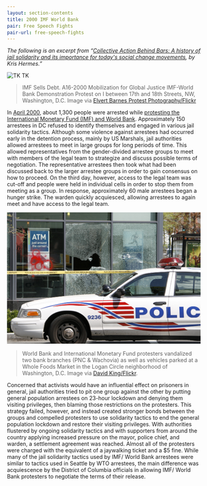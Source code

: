 ```yaml
---
layout: section-contents
title: 2000 IMF World Bank
pair: Free Speech Fights
pair-url: free-speech-fights
---
```



*The following is an excerpt from “*[*Collective Action Behind Bars: A history of jail solidarity and its importance for today's social change movements*](https://uppingtheanti.org/journal/article/18-collective-action-behind-bars)*, by Kris Hermes.”*   

![TK TK](imf-sells-debt.jpg)
> IMF Sells Debt. A16-2000 Mobilization for Global Justice IMF-World Bank Demonstration Protest on I between 17th and 18th Streets, NW, Washington, D.C. Image via [Elvert Barnes Protest Photography/Flickr](https://www.flickr.com/photos/perspective/22007512443/in/album-72157626481611308/)

In [April 2000](https://www.globalissues.org/article/23/imf--world-bank-protests-washington-dc), about 1,300 people were arrested while [protesting the International Monetary Fund (IMF) and World Bank](https://www.washingtonpost.com/archive/opinions/2001/09/10/why-we-protest/8a795e97-d694-4d60-b15c-bbff414e26e9/). Approximately 150 arrestees in DC refused to identify themselves and engaged in various jail solidarity tactics. Although some violence against arrestees had occurred early in the detention process, mainly by US Marshals, jail authorities allowed arrestees to meet in large groups for long periods of time. This allowed representatives from the gender-divided arrestee groups to meet with members of the legal team to strategize and discuss possible terms of negotiation. The representative arrestees then took what had been discussed back to the larger arrestee groups in order to gain consensus on how to proceed. On the third day, however, access to the legal team was cut-off and people were held in individual cells in order to stop them from meeting as a group. In response, approximately 60 male arrestees began a hunger strike. The warden quickly acquiesced, allowing arrestees to again meet and have access to the legal team.

![TK TK](atm-around-corner.jpg)
> World Bank and International Monetary Fund protesters vandalized two bank branches (PNC & Wachovia) as well as vehicles parked at a Whole Foods Market in the Logan Circle neighborhood of Washington, D.C. Image via [David King/Flickr](https://www.flickr.com/photos/bootbearwdc/).

Concerned that activists would have an influential effect on prisoners in general, jail authorities tried to pit one group against the other by putting general population arrestees on 23-hour lockdown and denying them visiting privileges, then blaming those restrictions on the protesters. This strategy failed, however, and instead created stronger bonds between the groups and compelled protesters to use solidarity tactics to end the general population lockdown and restore their visiting privileges. With authorities flustered by ongoing solidarity tactics and with supporters from around the country applying increased pressure on the mayor, police chief, and warden, a settlement agreement was reached. Almost all of the protesters were charged with the equivalent of a jaywalking ticket and a $5 fine.
While many of the jail solidarity tactics used by IMF/ World Bank arrestees were similar to tactics used in Seattle by WTO arrestees, the main difference was acquiescence by the District of Columbia officials in allowing IMF/ World Bank protesters to negotiate the terms of their release.